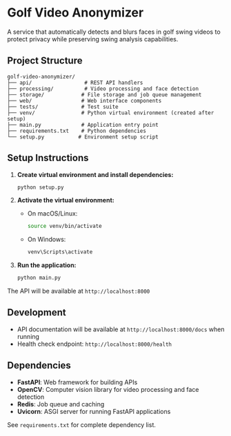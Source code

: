 # Golf Video Anonymizer

A service that automatically detects and blurs faces in golf swing videos to protect privacy while preserving swing analysis capabilities.

## Project Structure

```
golf-video-anonymizer/
├── api/                 # REST API handlers
├── processing/          # Video processing and face detection
├── storage/            # File storage and job queue management
├── web/                # Web interface components
├── tests/              # Test suite
├── venv/               # Python virtual environment (created after setup)
├── main.py             # Application entry point
├── requirements.txt    # Python dependencies
└── setup.py           # Environment setup script
```

## Setup Instructions

1. **Create virtual environment and install dependencies:**
   ```bash
   python setup.py
   ```

2. **Activate the virtual environment:**
   - On macOS/Linux:
     ```bash
     source venv/bin/activate
     ```
   - On Windows:
     ```bash
     venv\Scripts\activate
     ```

3. **Run the application:**
   ```bash
   python main.py
   ```

The API will be available at `http://localhost:8000`

## Development

- API documentation will be available at `http://localhost:8000/docs` when running
- Health check endpoint: `http://localhost:8000/health`

## Dependencies

- **FastAPI**: Web framework for building APIs
- **OpenCV**: Computer vision library for video processing and face detection
- **Redis**: Job queue and caching
- **Uvicorn**: ASGI server for running FastAPI applications

See `requirements.txt` for complete dependency list.